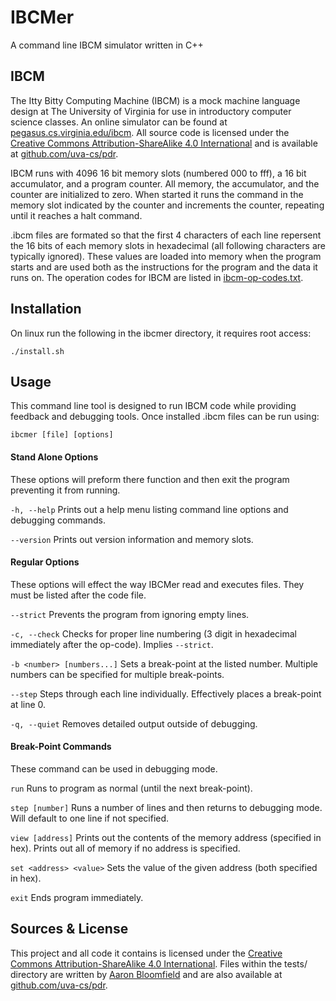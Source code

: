 # IBCMer
A command line IBCM simulator written in C++


## IBCM
The Itty Bitty Computing Machine (IBCM) is a mock machine language design at The University of Virginia for use in introductory computer science classes. An online simulator can be found at [pegasus.cs.virginia.edu/ibcm](http://pegasus.cs.virginia.edu/ibcm/index.html). All source code is licensed under the [Creative Commons Attribution-ShareAlike 4.0 International](http://creativecommons.org/licenses/by-sa/4.0/) and is available at [github.com/uva-cs/pdr](https://github.com/uva-cs/pdr/tree/master/ibcm).

IBCM runs with 4096 16 bit memory slots (numbered 000 to fff), a 16 bit accumulator, and a program counter. All memory, the accumulator, and the counter are initialized to zero. When started it runs the command in the memory slot indicated by the counter and increments the counter, repeating until it reaches a halt command.

.ibcm files are formated so that the first 4 characters of each line repersent the 16 bits of each memory slots in hexadecimal (all following characters are typically ignored). These values are loaded into memory when the program starts and are used both as the instructions for the program and the data it runs on. The operation codes for IBCM are listed in [ibcm-op-codes.txt](ibcm-op-codes.txt).


## Installation
On linux run the following in the ibcmer directory, it requires root access:

	./install.sh


## Usage
This command line tool is designed to run IBCM code while providing feedback and debugging tools. Once installed .ibcm files can be run using:

	ibcmer [file] [options]

#### Stand Alone Options
These options will preform there function and then exit the program preventing it from running.

`-h, --help`
Prints out a help menu listing command line options and debugging commands.

`--version`
Prints out version information and memory slots.

#### Regular Options
These options will effect the way IBCMer read and executes files. They must be listed after the code file.

`--strict`
Prevents the program from ignoring empty lines.

`-c, --check`
Checks for proper line numbering (3 digit in hexadecimal immediately after the op-code). Implies `--strict`.

`-b <number> [numbers...]`
Sets a break-point at the listed number. Multiple numbers can be specified for multiple break-points.

`--step`
Steps through each line individually. Effectively places a break-point at line 0.

`-q, --quiet`
Removes detailed output outside of debugging.

#### Break-Point Commands
These command can be used in debugging mode.

`run`
Runs to program as normal (until the next break-point).

`step [number]`
Runs a number of lines and then returns to debugging mode. Will default to one line if not specified.

`view [address]`
Prints out the contents of the memory address (specified in hex). Prints out all of memory if no address is specified.

`set <address> <value>`
Sets the value of the given address (both specified in hex).

`exit`
Ends program immediately.

## Sources & License
This project and all code it contains is licensed under the [Creative Commons Attribution-ShareAlike 4.0 International](http://creativecommons.org/licenses/by-sa/4.0/). Files within the tests/ directory are written by [Aaron Bloomfield](https://github.com/aaronbloomfield) and are also available at [github.com/uva-cs/pdr](https://github.com/uva-cs/pdr/tree/master/ibcm).

